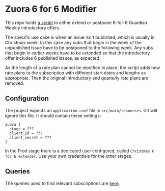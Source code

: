 # Zuora 6 for 6 Modifier

This repo holds [a script](src/main/scala/com/gu/zuora6for6modifier/Main.scala) to either extend or
postpone 6-for-6 Guardian Weekly introductory offers.  

The specific use case is when an issue isn't published, which is usually in Christmas week.
In this case any subs that begin in the week of the unpublished issue have to be postponed to the
following week.
Any subs that begin in earlier weeks have to be extended so that the introductory offer
includes 6 published issues, as expected.

As the length of a rate plan cannot be modified in place, the script adds new rate plans to the
subscription with different start dates and lengths as appropriate.  Then the original introductory
and quarterly rate plans are removed.

## Configuration
The project expects an `application.conf` file in `src/main/resources`. Git will ignore this file.
It should contain these settings:
```hocon
zuora {
  stage = ???
  client_id = ???
  client_secret = ???
}
```
In the Prod stage there is a dedicated user configured, called `Christmas 6 for 6 extender`.
Use your own credentials for the other stages.

## Queries
The queries used to find relevant subscriptions are [here](queries).
